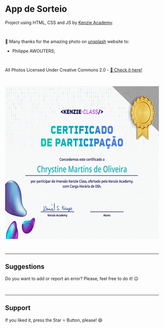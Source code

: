 # App de Sorteio

Project using HTML, CSS and JS by [Kenzie Academy](https://front.kenzie.com.br/kenzie-front-end-aulas/?fbclid=PAAabv7KnIJCtu8rTAKV_GQ2M3UknWTzmFwUMESwQZGFcEiJrb1h_wHmhsIwk).

 
<br>

:clap: Many thanks for the amazing photo on [unsplash](https://unsplash.com/pt-br) website to:

* Philippe AWOUTERS;

<br>

All Photos Licensed Under Creative Commons 2.0 - [:file_folder: Check it here!](https://creativecommons.org/licenses/by/2.0/legalcode)

<br>



<p align="center"> <img height="500em" src="img/Certificado%20Kenzie.png" alt="certificado"> </p> 

 <br>
<hr>
<h2> Suggestions </h2>
<p> Do you want to add or report an error? Please, feel free to do it! 😉 </p>

<br>
<hr>
<h2> Support </h2>
<p> If you liked it, press the Star ⭐ Button, please! 😄 </p>
